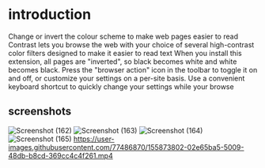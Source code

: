 # introduction

Change or invert the colour scheme to make web pages easier to read
Contrast lets you browse the web with your choice of several high-contrast color filters designed to make it easier to read text
When you install this extension, all pages are "inverted", so black becomes white and white becomes black. Press the "browser action" icon in the toolbar to toggle it on and off, or customize your settings on a per-site basis. Use a convenient keyboard shortcut to quickly change your settings while your browse

## screenshots

![Screenshot (162)](https://user-images.githubusercontent.com/77486870/155873728-f9ac0583-650d-45bc-9d9a-ec2c6ff8de36.png)
![Screenshot (163)](https://user-images.githubusercontent.com/77486870/155873732-1b43e150-3702-4151-8104-f07b97b9596f.png)
![Screenshot (164)](https://user-images.githubusercontent.com/77486870/155873737-d75a4612-a288-4e0a-b0d8-fe6e06df07a7.png)
![Screenshot (165)](https://user-images.githubusercontent.com/77486870/155873739-9d43e410-e277-4410-b8ad-0b9fd47b33ec.png)
https://user-images.githubusercontent.com/77486870/155873802-02e65ba5-5009-48db-b8cd-369cc4c4f261.mp4
